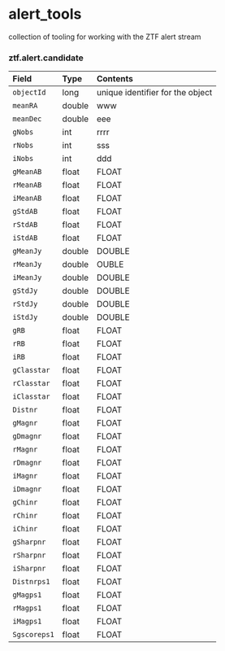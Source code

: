# alert_tools
collection of tooling for working with the ZTF alert stream



### ztf.alert.candidate

| Field | Type | Contents |
|:--------|:-------|:--------|
| `objectId` |  long | unique identifier for the object |
| `meanRA` | double | www |
| `meanDec` | double | eee |
| `gNobs` | int | rrrr |
| `rNobs` | int | sss |
| `iNobs` | int | ddd |
| `gMeanAB` | float |  FLOAT |
| `rMeanAB` | float | FLOAT |
| `iMeanAB` | float | FLOAT |
| `gStdAB` | float | FLOAT |
| `rStdAB` | float | FLOAT |
| `iStdAB` | float | FLOAT |
| `gMeanJy` | double | DOUBLE |
| `rMeanJy` | double | OUBLE |
| `iMeanJy` | double | DOUBLE |
| `gStdJy` | double | DOUBLE |
| `rStdJy` | double | DOUBLE |
| `iStdJy` | double |  DOUBLE |
| `gRB` | float | FLOAT |
| `rRB` | float | FLOAT |
| `iRB` | float | FLOAT |
| `gClasstar` | float | FLOAT |
| `rClasstar` | float | FLOAT |
| `iClasstar` | float |  FLOAT |
| `Distnr` | float | FLOAT |
| `gMagnr` | float | FLOAT |
| `gDmagnr` | float | FLOAT |
| `rMagnr` | float | FLOAT |
| `rDmagnr` | float | FLOAT |
| `iMagnr` | float | FLOAT |
| `iDmagnr` | float | FLOAT |
| `gChinr` | float | FLOAT |
| `rChinr` | float | FLOAT |
| `iChinr` | float | FLOAT |
| `gSharpnr` | float | FLOAT |
| `rSharpnr` | float | FLOAT |
| `iSharpnr` | float | FLOAT|
| `Distnrps1` | float | FLOAT |
| `gMagps1` | float | FLOAT |
| `rMagps1` | float | FLOAT |
| `iMagps1` | float | FLOAT |
| `Sgscoreps1` | float |  FLOAT|
